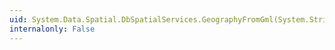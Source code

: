 ```yaml
---
uid: System.Data.Spatial.DbSpatialServices.GeographyFromGml(System.String)
internalonly: False
---
```

